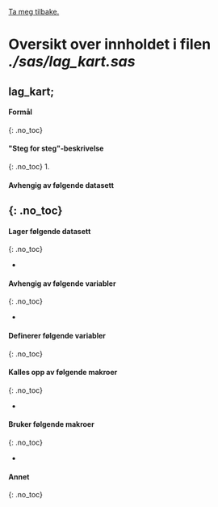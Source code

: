 [Ta meg tilbake.](./)

# Oversikt over innholdet i filen *./sas/lag_kart.sas*


## lag_kart;

#### Formål
{: .no_toc}

#### "Steg for steg"-beskrivelse
{: .no_toc}
1. 

#### Avhengig av følgende datasett
{: .no_toc}
-

#### Lager følgende datasett
{: .no_toc}

-

#### Avhengig av følgende variabler
{: .no_toc}

-

#### Definerer følgende variabler
{: .no_toc}


#### Kalles opp av følgende makroer
{: .no_toc}

-

#### Bruker følgende makroer
{: .no_toc}

-

#### Annet
{: .no_toc}

